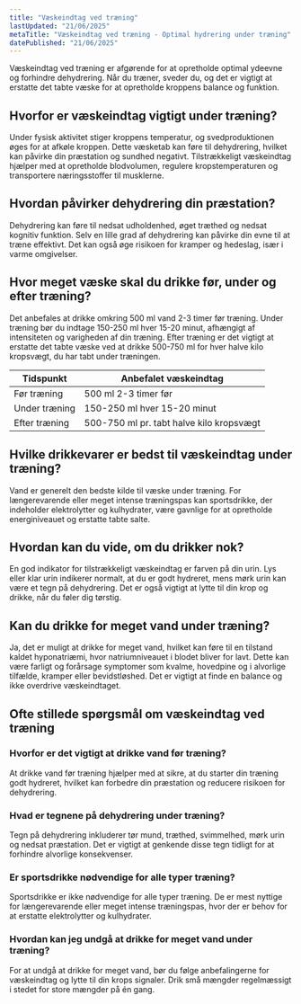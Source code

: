 ```yaml
---
title: "Væskeindtag ved træning"
lastUpdated: "21/06/2025"
metaTitle: "Væskeindtag ved træning - Optimal hydrering under træning"
datePublished: "21/06/2025"
---
```


Væskeindtag ved træning er afgørende for at opretholde optimal ydeevne og forhindre dehydrering. Når du træner, sveder du, og det er vigtigt at erstatte det tabte væske for at opretholde kroppens balance og funktion.

## Hvorfor er væskeindtag vigtigt under træning?

Under fysisk aktivitet stiger kroppens temperatur, og svedproduktionen øges for at afkøle kroppen. Dette væsketab kan føre til dehydrering, hvilket kan påvirke din præstation og sundhed negativt. Tilstrækkeligt væskeindtag hjælper med at opretholde blodvolumen, regulere kropstemperaturen og transportere næringsstoffer til musklerne.

## Hvordan påvirker dehydrering din præstation?

Dehydrering kan føre til nedsat udholdenhed, øget træthed og nedsat kognitiv funktion. Selv en lille grad af dehydrering kan påvirke din evne til at træne effektivt. Det kan også øge risikoen for kramper og hedeslag, især i varme omgivelser.

## Hvor meget væske skal du drikke før, under og efter træning?

Det anbefales at drikke omkring 500 ml vand 2-3 timer før træning. Under træning bør du indtage 150-250 ml hver 15-20 minut, afhængigt af intensiteten og varigheden af din træning. Efter træning er det vigtigt at erstatte det tabte væske ved at drikke 500-750 ml for hver halve kilo kropsvægt, du har tabt under træningen.

| Tidspunkt | Anbefalet væskeindtag |
|-----------|-----------------------|
| Før træning | 500 ml 2-3 timer før |
| Under træning | 150-250 ml hver 15-20 minut |
| Efter træning | 500-750 ml pr. tabt halve kilo kropsvægt |

## Hvilke drikkevarer er bedst til væskeindtag under træning?

Vand er generelt den bedste kilde til væske under træning. For længerevarende eller meget intense træningspas kan sportsdrikke, der indeholder elektrolytter og kulhydrater, være gavnlige for at opretholde energiniveauet og erstatte tabte salte.

## Hvordan kan du vide, om du drikker nok?

En god indikator for tilstrækkeligt væskeindtag er farven på din urin. Lys eller klar urin indikerer normalt, at du er godt hydreret, mens mørk urin kan være et tegn på dehydrering. Det er også vigtigt at lytte til din krop og drikke, når du føler dig tørstig.

## Kan du drikke for meget vand under træning?

Ja, det er muligt at drikke for meget vand, hvilket kan føre til en tilstand kaldet hyponatriæmi, hvor natriumniveauet i blodet bliver for lavt. Dette kan være farligt og forårsage symptomer som kvalme, hovedpine og i alvorlige tilfælde, kramper eller bevidstløshed. Det er vigtigt at finde en balance og ikke overdrive væskeindtaget.

## Ofte stillede spørgsmål om væskeindtag ved træning

### Hvorfor er det vigtigt at drikke vand før træning?

At drikke vand før træning hjælper med at sikre, at du starter din træning godt hydreret, hvilket kan forbedre din præstation og reducere risikoen for dehydrering.

### Hvad er tegnene på dehydrering under træning?

Tegn på dehydrering inkluderer tør mund, træthed, svimmelhed, mørk urin og nedsat præstation. Det er vigtigt at genkende disse tegn tidligt for at forhindre alvorlige konsekvenser.

### Er sportsdrikke nødvendige for alle typer træning?

Sportsdrikke er ikke nødvendige for alle typer træning. De er mest nyttige for længerevarende eller meget intense træningspas, hvor der er behov for at erstatte elektrolytter og kulhydrater.

### Hvordan kan jeg undgå at drikke for meget vand under træning?

For at undgå at drikke for meget vand, bør du følge anbefalingerne for væskeindtag og lytte til din krops signaler. Drik små mængder regelmæssigt i stedet for store mængder på én gang.